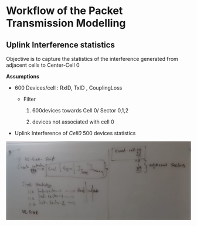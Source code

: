 # Workflow of the Packet Transmission Modelling

## Uplink Interference statistics

Objective is to capture the statistics of the interference generated from adjacent cells to Center-Cell 0 

**Assumptions**

- 600 Devices/cell : RxID, TxID , CouplingLoss
  
  - Filter 
    
    1. 600devices towards Cell 0/ Sector 0,1,2
    
    2. devices not associated with cell 0 

- Uplink Interference of *Cell0* 500 devices statistics

![](2021-08-10-20-28-26-image.png)
